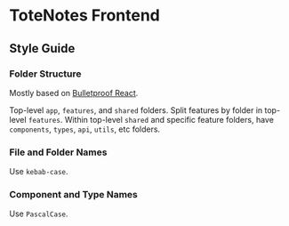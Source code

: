 # ToteNotes Frontend

## Style Guide

### Folder Structure
Mostly based on [Bulletproof React](https://github.com/alan2207/bulletproof-react/blob/master/docs/project-structure.md).

Top-level `app`, `features`, and `shared` folders. Split features by folder in top-level `features`. 
Within top-level `shared` and specific feature folders, have `components`, `types`, `api`, `utils`, etc folders.

### File and Folder Names
Use `kebab-case`.

### Component and Type Names
Use `PascalCase`.